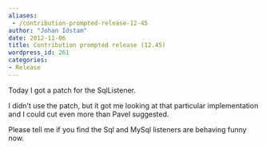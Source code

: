 ```yaml
---
aliases:
 - /contribution-prompted-release-12-45
author: "Johan Idstam"
date: 2012-11-06
title: Contribution prompted release (12.45)
wordpress_id: 261
categories:
- Release
---
```


Today I got a patch for the SqlListener.

I didn't use the patch, but it got me looking at that particular implementation and I could cut even more than Pavel suggested.

Please tell me if you find the Sql and MySql listeners are behaving funny now.
